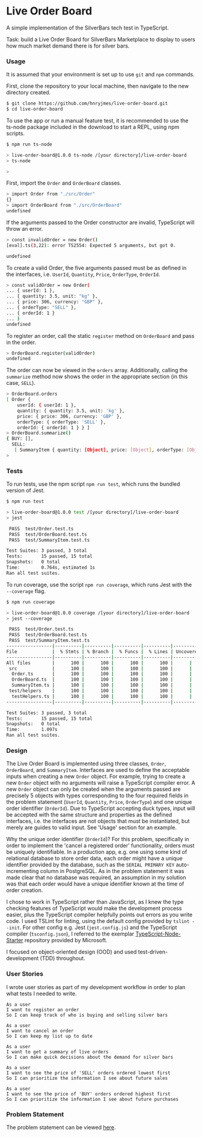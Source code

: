 # Live Order Board

A simple implementation of the SilverBars tech test in TypeScript. 

Task: build a Live Order Board for SilverBars Marketplace to display to users how much market demand there is for silver bars.

### Usage

It is assumed that your environment is set up to use `git` and `npm` commands.

First, clone the repository to your local machine, then navigate to the new directory created.

```sh
$ git clone https://github.com/hnryjmes/live-order-board.git
$ cd live-order-board
```

To use the app or run a manual feature test, it is recommended to use the ts-node package included in the download to start a REPL, using npm scripts.

```sh
$ npm run ts-node

> live-order-board@1.0.0 ts-node /[your directory]/live-order-board
> ts-node

> 
```

First, import the `Order` and `OrderBoard` classes.

```sh
> import Order from "./src/Order"
{}
> import OrderBoard from "./src/OrderBoard"
undefined
```

If the arguments passed to the Order constructor are invalid, TypeScript will throw an error.

```sh
> const invalidOrder = new Order()
[eval].ts(3,22): error TS2554: Expected 5 arguments, but got 0.

undefined
```

To create a valid Order, the five arguments passed must be as defined in the interfaces, i.e. `UserId`, `Quantity`, `Price`, `OrderType`, `OrderId`. 

```sh
> const validOrder = new Order(
... { userId: 1 },
... { quantity: 3.5, unit: "kg" },
... { price: 306, currency: "GBP" },
... { orderType: "SELL" },
... { orderId: 1 }
... )
undefined
```

To register an order, call the static `register` method on `OrderBoard` and pass in the order.

```sh
> OrderBoard.register(validOrder)
undefined
```

The order can now be viewed in the `orders` array. Additionally, calling the `summarize` method now shows the order in the appropriate section (in this case, `SELL`).

```sh
> OrderBoard.orders
[ Order {
    userId: { userId: 1 },
    quantity: { quantity: 3.5, unit: 'kg' },
    price: { price: 306, currency: 'GBP' },
    orderType: { orderType: 'SELL' },
    orderId: { orderId: 1 } } ]
> OrderBoard.summarize()
{ BUY: [],
  SELL:
   [ SummaryItem { quantity: [Object], price: [Object], orderType: [Object] } ] }
>
```

### Tests

To run tests, use the npm script `npm run test`, which runs the bundled version of Jest.

```sh
$ npm run test

> live-order-board@1.0.0 test /[your directory]/live-order-board
> jest

 PASS  test/Order.test.ts
 PASS  test/OrderBoard.test.ts
 PASS  test/SummaryItem.test.ts

Test Suites: 3 passed, 3 total
Tests:       15 passed, 15 total
Snapshots:   0 total
Time:        0.764s, estimated 1s
Ran all test suites.
```

To run coverage, use the script `npm run coverage`, which runs Jest with the `--coverage` flag.

```sh
$ npm run coverage

> live-order-board@1.0.0 coverage /[your directory]/live-order-board
> jest --coverage

 PASS  test/Order.test.ts
 PASS  test/OrderBoard.test.ts
 PASS  test/SummaryItem.test.ts
-----------------|----------|----------|----------|----------|-------------------|
File             |  % Stmts | % Branch |  % Funcs |  % Lines | Uncovered Line #s |
-----------------|----------|----------|----------|----------|-------------------|
All files        |      100 |      100 |      100 |      100 |      |
 src             |      100 |      100 |      100 |      100 |      |
  Order.ts       |      100 |      100 |      100 |      100 |      |
  OrderBoard.ts  |      100 |      100 |      100 |      100 |      |
  SummaryItem.ts |      100 |      100 |      100 |      100 |      |
 test/helpers    |      100 |      100 |      100 |      100 |      |
  testHelpers.ts |      100 |      100 |      100 |      100 |      |
-----------------|----------|----------|----------|----------|-------------------|

Test Suites: 3 passed, 3 total
Tests:       15 passed, 15 total
Snapshots:   0 total
Time:        1.097s
Ran all test suites.
```

### Design

The Live Order Board is implemented using three classes, `Order`, `OrderBoard`, and `SummaryItem`. Interfaces are used to define the acceptable inputs when creating a new `Order` object. For example, trying to create a new `Order` object with no arguments will raise a TypeScript compiler error. A new `Order` object can only be created when the arguments passed are precisely 5 objects with types corresponding to the four required fields in the problem statement (`UserId`, `Quantity`, `Price`, `OrderType`) and one  unique order identifier (`OrderId`). Due to TypeScript accepting duck types, input will be accepted with the same structure and properties as the defined interfaces, i.e. the interfaces are not objects that must be instantiated, but merely are guides to valid input. See 'Usage' section for an example.

Why the unique order identifier (`OrderId`)? For this problem, specifically in order to implement the 'cancel a registered order' functionality, orders must be uniquely identifiable. In a production app, e.g. one using some kind of relational database to store order data, each order might have a unique identifier provided by the database, such as the `SERIAL PRIMARY KEY` auto-incrementing column in PostgreSQL. As in the problem statement it was made clear that no database was required, an assumption in my solution was that each order would have a unique identifier known at the time of order creation. 

I chose to work in TypeScript rather than JavaScript, as I knew the type checking features of TypeScript would make the development process easier, plus the TypeScript compiler helpfully points out errors as you write code. I used TSLint for linting, using the default config provided by `tslint --init`.  For other config e.g. Jest (`jest.config.js`) and the TypeScript compiler (`tsconfig.json`), I referred to the exemplar [TypeScript-Node-Starter](https://github.com/Microsoft/TypeScript-Node-Starter) repository provided by Microsoft.

I focused on object-oriented design (OOD) and used test-driven-development (TDD) throughout.

### User Stories

I wrote user stories as part of my development workflow in order to plan what tests I needed to write.

```
As a user
I want to register an order
So I can keep track of who is buying and selling silver bars

As a user
I want to cancel an order
So I can keep my list up to date

As a user
I want to get a summary of live orders
So I can make quick decisions about the demand for silver bars

As a user
I want to see the price of 'SELL' orders ordered lowest first
So I can prioritize the information I see about future sales

As a user
I want to see the price of 'BUY' orders ordered highest first
So I can prioritize the information I see about future purchases
```

### Problem Statement

The problem statement can be viewed [here](./problem-statement.md).
